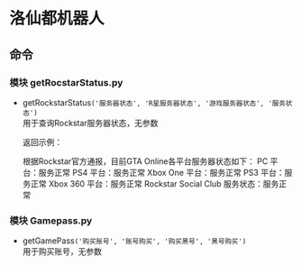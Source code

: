 # 洛仙都机器人

## 命令

### 模块 getRocstarStatus.py
- getRockstarStatus`('服务器状态', 'R星服务器状态', '游戏服务器状态', '服务状态')`  
  用于查询Rockstar服务器状态，无参数
  
  返回示例：
  
  
    根据Rockstar官方通报，目前GTA Online各平台服务器状态如下：
    PC 平台：服务正常
    PS4 平台：服务正常
    Xbox One 平台：服务正常
    PS3 平台：服务正常
    Xbox 360 平台：服务正常
    Rockstar Social Club 服务状态：服务正常


### 模块 Gamepass.py
- getGamePass`('购买账号', '账号购买', '购买黑号', '黑号购买')`  
  用于购买账号，无参数

